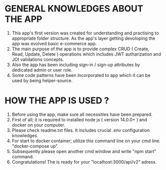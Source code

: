 # GENERAL KNOWLEDGES ABOUT THE APP

1. This app's first version was created for understanding and practising to appropriate folder structure. As the app's layer getting devoloping the app was evolved basic e-commerce app.
2. The main purpose of the app is to provide complex CRUD ( Create, Read, Update, Delete ) operations which includes JWT autharization and JOI validations concepts.
3. Also the app has been including sign-in / sign-up attributes by dedicated admin or user role.
4. Some code patterns have been incorporated to app which it can be used by being helper-source.

# HOW THE APP IS USED ?

1. Before using the app, make sure all necessities have been prepared.
2. First of all; it is required to installed node js ( version 14.0.0+ ) and docker on your computer.
3. Please check readme.txt files. It includes crucial .env configuration knowledges.
4. For start to docker container; utilize this command line on your cmd line. "docker-compose up".
5. Subsequently please open another cmd window and write "npm start" command.
6. Congratulations! The is ready for your "localhost:3000/api/v2" adress. 
